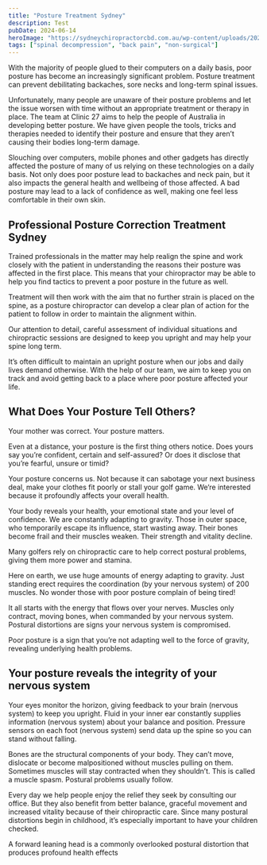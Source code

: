 ```yaml
---
title: "Posture Treatment Sydney"
description: Test
pubDate: 2024-06-14
heroImage: "https://sydneychiropractorcbd.com.au/wp-content/uploads/2024/12/The-Main-Reasons-for-Lower-Back-Pain-1024x1024.jpg"
tags: ["spinal decompression", "back pain", "non-surgical"]
---
```


With the majority of people glued to their computers on a daily basis, poor posture has become an increasingly significant problem. Posture treatment can prevent debilitating backaches, sore necks and long-term spinal issues.

Unfortunately, many people are unaware of their posture problems and let the issue worsen with time without an appropriate treatment or therapy in place. The team at Clinic 27 aims to help the people of Australia in developing better posture. We have given people the tools, tricks and therapies needed to identify their posture and ensure that they aren’t causing their bodies long-term damage.

Slouching over computers, mobile phones and other gadgets has directly affected the posture of many of us relying on these technologies on a daily basis. Not only does poor posture lead to backaches and neck pain, but it also impacts the general health and wellbeing of those affected. A bad posture may lead to a lack of confidence as well, making one feel less comfortable in their own skin.

## Professional Posture Correction Treatment Sydney
Trained professionals in the matter may help realign the spine and work closely with the patient in understanding the reasons their posture was affected in the first place. This means that your chiropractor may be able to help you find tactics to prevent a poor posture in the future as well.

Treatment will then work with the aim that no further strain is placed on the spine, as a posture chiropractor can develop a clear plan of action for the patient to follow in order to maintain the alignment within.

Our attention to detail, careful assessment of individual situations and chiropractic sessions are designed to keep you upright and may help your spine long term.

It’s often difficult to maintain an upright posture when our jobs and daily lives demand otherwise. With the help of our team, we aim to keep you on track and avoid getting back to a place where poor posture affected your life.

## What Does Your Posture Tell Others?
Your mother was correct. Your posture matters. 

Even at a distance, your posture is the first thing others notice. Does yours say you’re confident, certain and self-assured? Or does it disclose that you’re fearful, unsure or timid? 

Your posture concerns us. Not because it can sabotage your next business deal, make your clothes fit poorly or stall your golf game. We‘re interested because it profoundly affects your overall health. 

Your body reveals your health, your emotional state and your level of confidence. We are constantly adapting to gravity. Those in outer space, who temporarily escape its influence, start wasting away. Their bones become frail and their muscles weaken. Their strength and vitality decline. 

Many golfers rely on chiropractic care to help correct postural problems, giving them more power and stamina. 

Here on earth, we use huge amounts of energy adapting to gravity. Just standing erect requires the coordination (by your nervous system) of 200 muscles. No wonder those with poor posture complain of being tired! 

It all starts with the energy that flows over your nerves. Muscles only contract, moving bones, when commanded by your nervous system. Postural distortions are signs your nervous system is compromised. 

Poor posture is a sign that you’re not adapting well to the force of gravity, revealing underlying health problems. 

## Your posture reveals the integrity of your nervous system
Your eyes monitor the horizon, giving feedback to your brain (nervous system) to keep you upright. Fluid in your inner ear constantly supplies information (nervous system) about your balance and position. Pressure sensors on each foot (nervous system) send data up the spine so you can stand without falling. 

Bones are the structural components of your body. They can’t move, dislocate or become malpositioned without muscles pulling on them. Sometimes muscles will stay contracted when they shouldn’t. This is called a muscle spasm. Postural problems usually follow. 

Every day we help people enjoy the relief they seek by consulting our office. But they also benefit from better balance, graceful movement and increased vitality because of their chiropractic care. Since many postural distortions begin in childhood, it’s especially important to have your children checked. 

A forward leaning head is a commonly overlooked postural distortion that produces profound health effects